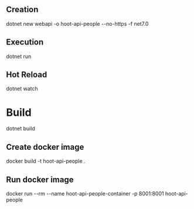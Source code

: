 ## Creation
dotnet new webapi -o hoot-api-people --no-https -f net7.0

## Execution
dotnet run

## Hot Reload
dotnet watch

# Build
dotnet build

## Create docker image
docker build -t hoot-api-people .

## Run docker image
docker run --rm --name hoot-api-people-container -p 8001:8001 hoot-api-people 

